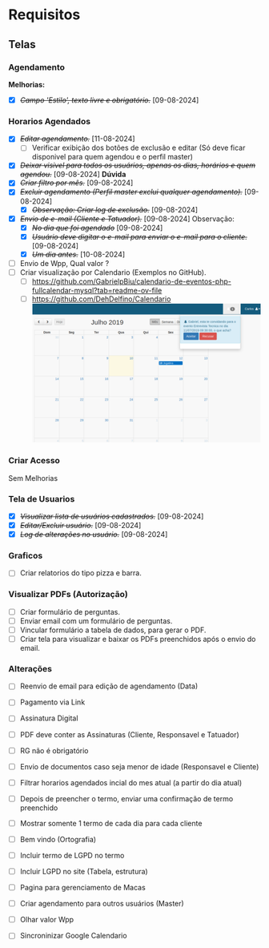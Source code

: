 # Requisitos
## Telas
### Agendamento
**Melhorias:**
- [x] ~~*Campo 'Estilo', texto livre e obrigatório.*~~ [09-08-2024]
### Horarios Agendados
- [x] ~~*Editar agendamento.*~~ [11-08-2024]
  - [ ] Verificar exibição dos botões de exclusão e editar (Só deve ficar disponivel para quem agendou e o perfil master)
- [x] ~~*Deixar visivel para todos os usuários, apenas os dias, horários e quem agendou.*~~ [09-08-2024] **Dúvida**
- [x] ~~*Criar filtro por mês.*~~ [09-08-2024]
- [x] ~~*Excluir agendamento (Perfil master exclui qualquer agendamento).*~~ [09-08-2024]
  - [x] ~~*Observação: Criar log de exclusão.*~~ [09-08-2024]
- [x] ~~*Envio de e-mail (Cliente e Tatuador).*~~ [09-08-2024]
  Observação:
    - [x] ~~*No dia que foi agendado*~~ [09-08-2024]
    - [x] ~~*Usuário deve digitar o e-mail para enviar o e-mail para o cliente.*~~ [09-08-2024]
    - [x] ~~*Um dia antes.*~~ [10-08-2024]
- [ ] Envio de Wpp, Qual valor ?
- [ ] Criar visualização por Calendario (Exemplos no GitHub).
  - [ ] https://github.com/GabrielpBiu/calendario-de-eventos-php-fullcalendar-mysql?tab=readme-ov-file
  - [ ] https://github.com/DehDelfino/Calendario
![Calendario](img/calendario.png)
### Criar Acesso
Sem Melhorias
### Tela de Usuarios
- [x] ~~*Visualizar lista de usuários cadastrados.*~~ [09-08-2024]
- [x] ~~*Editar/Excluir usuário.*~~ [09-08-2024]
- [x] ~~*Log de alterações no usuário.*~~ [09-08-2024]
### Graficos
- [ ] Criar relatorios do tipo pizza e barra.
### Visualizar PDFs (Autorização)
- [ ] Criar formulário de perguntas.
- [ ] Enviar email com um formulário de perguntas.
- [ ] Vincular formulário a tabela de dados, para gerar o PDF.
- [ ] Criar tela para visualizar e baixar os PDFs preenchidos após o envio do email.

### Alterações
- [ ] Reenvio de email para edição de agendamento (Data)
- [ ] Pagamento via Link
- [ ] Assinatura Digital
- [ ] PDF deve conter as Assinaturas (Cliente, Responsavel e Tatuador) 
- [ ] RG não é obrigatório
- [ ] Envio de documentos caso seja menor de idade (Responsavel e Cliente)
- [ ] Filtrar horarios agendados incial do mes atual (a partir do dia atual)
- [ ] Depois de preencher o termo, enviar uma confirmação de termo preenchido
- [ ] Mostrar somente 1 termo de cada dia para cada cliente
- [ ] Bem vindo (Ortografia)
- [ ] Incluir termo de LGPD no termo
- [ ] Incluir LGPD no site (Tabela, estrutura)
- [ ] Pagina para gerenciamento de Macas
- [ ] Criar agendamento para outros usuários (Master)
- [ ] Olhar valor Wpp
- [ ] Sincroninizar Google Calendario
 